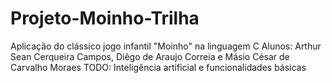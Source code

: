 # Projeto-Moinho-Trilha
Aplicação do clássico jogo infantil "Moinho" na linguagem C
Alunos: Arthur Sean Cerqueira Campos, Diêgo de Araujo Correia e Másio César de Carvalho Moraes
TODO: Inteligência artificial e funcionalidades básicas
